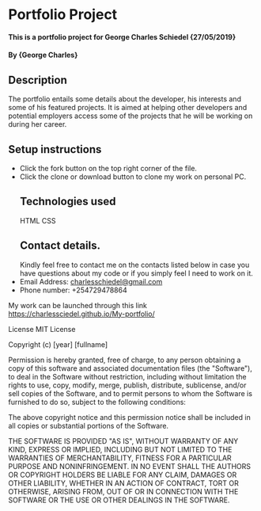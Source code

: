 # Portfolio Project

#### This is a portfolio project for George Charles Schiedel {27/05/2019}

#### By {George Charles}

## Description

The portfolio entails some details about the developer, his interests and some of his featured projects. It is aimed at helping other developers and potential employers access some of the projects that he will be working on during her career.

## Setup instructions

-   Click the fork button on the top right corner of the file.
-   Click the clone or download button to clone my work on personal PC.
    ## Technologies used
    HTML CSS
    ## Contact details.
    Kindly feel free to contact me on the contacts listed below in case you have questions about my code or if you simply feel I need to work on it.
-   Email Address: charlesschiedel@gmail.com
-   Phone number: +254729478864

My work can be launched through this link https://charlessciedel.github.io/My-portfolio/

License
MIT License

Copyright (c) [year] [fullname]

Permission is hereby granted, free of charge, to any person obtaining a copy of this software and associated documentation files (the "Software"), to deal in the Software without restriction, including without limitation the rights to use, copy, modify, merge, publish, distribute, sublicense, and/or sell copies of the Software, and to permit persons to whom the Software is furnished to do so, subject to the following conditions:

The above copyright notice and this permission notice shall be included in all copies or substantial portions of the Software.

THE SOFTWARE IS PROVIDED "AS IS", WITHOUT WARRANTY OF ANY KIND, EXPRESS OR IMPLIED, INCLUDING BUT NOT LIMITED TO THE WARRANTIES OF MERCHANTABILITY, FITNESS FOR A PARTICULAR PURPOSE AND NONINFRINGEMENT. IN NO EVENT SHALL THE AUTHORS OR COPYRIGHT HOLDERS BE LIABLE FOR ANY CLAIM, DAMAGES OR OTHER LIABILITY, WHETHER IN AN ACTION OF CONTRACT, TORT OR OTHERWISE, ARISING FROM, OUT OF OR IN CONNECTION WITH THE SOFTWARE OR THE USE OR OTHER DEALINGS IN THE SOFTWARE.
